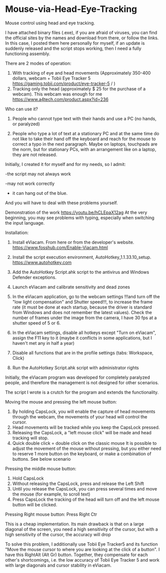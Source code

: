 # Mouse-via-Head-Eye-Tracking
Mouse control using head and eye tracking.

I have attached binary files (.exe), if you are afraid of viruses, you can find the official sites by the names and download from there, or follow the links. In this case, I posted them here personally for myself, if an update is suddenly released and the script stops working, then I need a fully functioning assembly. 

There are 2 modes of operation:
1. With tracking of eye and head movements (Approximately 350-400 dollars, webcam + Tobii Eye Tracker 5 https://gaming.tobii.com/product/eye-tracker-5 / )
2. Tracking only the head (approximately $ 25 for the purchase of a webcam). This webcam was enough for me https://www.a4tech.com/product.aspx?id=236


Who can use it?

1. People who cannot type text with their hands and use a PC (no hands, or paralyzed)

2. People who type a lot of text at a stationary PC and at the same time do not like to take their hand off the keyboard and reach for the mouse to correct a typo in the next paragraph. Maybe on laptops, touchpads are the norm, but for stationary PCs, with an arrangement like on a laptop, they are not released. 

Initially, I created it for myself and for my needs, so I admit:


-the script may not always work

-may not work correctly

- it can hang out of the blue.

And you will have to deal with these problems yourself.

Demonstration of the work https://youtu.be/hCLEpaX12ag
At the very beginning, you may see problems with typing, especially when switching the input language.

Installation:
1. Install eViacam. From here or from the developer's website. https://www.fosshub.com/Enable-Viacam.html
2. Install the script execution environment, AutoHotkey_1.1.33.10_setup. https://www.autohotkey.com
3. Add the AutoHotkey Script.ahk script to the antivirus and Windows Defender exceptions. 
4. Launch eViacam and calibrate sensitivity and dead zones
5. In the eViacam application, go to the webcam settings !!!and turn off the "low light compensation" and Shutter speed!!!, to increase the frame rate (it must be done at each startup, because the driver is standard from Windows and does not remember the latest values). Check the number of frames under the image from the camera, I have 30 fps at a shutter speed of 5 or 6.
6. In the eViacam settings, disable all hotkeys except "Turn on eViacam", assign the F11 key to it (maybe it conflicts in some applications, but I haven't met any in half a year)

7. Disable all functions that are in the profile settings (tabs: Workspace, Click)
8. Run the AutoHotkey Script.ahk script with administrator rights 

Initially, the eViacam program was developed for completely paralyzed people, and therefore the management is not designed for other scenarios.

The script I wrote is a crutch for the program and extends the functionality.

Moving the mouse and pressing the left mouse button:
1. By holding CapsLock, you will enable the capture of head movements through the webcam, the movements of your head will control the cursor. 
2. Head movements will be tracked while you keep the CapsLock pressed.
3. Releasing the CapsLock, a "left mouse click" will be made and head tracking will stop. 
4. Quick double click = double click on the classic mouse
It is possible to adjust the movement of the mouse without pressing, but you either need to reserve 1 more button on the keyboard, or make a combination of buttons. See below scenario

Pressing the middle mouse button:
1. Hold CapsLock
2. Without releasing the CapsLock, press and release the Left Shift
3. Until you release the CapsLock, you can press several times and move the mouse (for example, to scroll text) 
4. Press CapsLock the tracking of the head will turn off and the left mouse button will be clicked. 


Pressing Right mouse button:
Press Right Ctr

This is a cheap implementation. Its main drawback is that on a large diagonal of the screen, you need a high sensitivity of the cursor, but with a high sensitivity of the cursor, the accuracy will drop

To solve this problem, I additionally use Tobii Eye Tracker5 and its function "Move the mouse cursor to where you are looking at the click of a button". I have this RightAlt (Alt Gr) button.
Together, they compensate for each other's shortcomings, i.e. the low accuracy of Tobii Eye Tracker 5 and work with large diagonals and cursor stability in eViacam.






